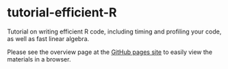 # tutorial-efficient-R
Tutorial on writing efficient R code, including timing and profiling your code, as well as fast linear algebra.

Please see the overview page at the [GitHub pages site](https://berkeley-scf.github.io/tutorial-efficient-R) to easily view the materials in a browser.




